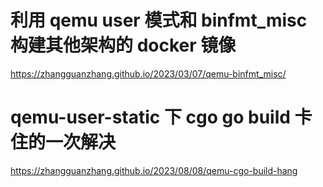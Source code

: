 # 利用 qemu user 模式和 binfmt_misc 构建其他架构的 docker 镜像

https://zhangguanzhang.github.io/2023/03/07/qemu-binfmt_misc/

# qemu-user-static 下 cgo go build 卡住的一次解决

https://zhangguanzhang.github.io/2023/08/08/qemu-cgo-build-hang